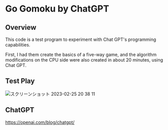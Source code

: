 # Go Gomoku by ChatGPT

## Overview
This code is a test program to experiment with Chat GPT's programming capabilities.

First, I had them create the basics of a five-way game, and the algorithm modifications on the CPU side were also created in about 20 minutes, using Chat GPT.

## Test Play
![スクリーンショット 2023-02-25 20 38 11](https://user-images.githubusercontent.com/36861752/221354852-139812ef-d886-4f47-8ea6-38c009a81c81.png)

## ChatGPT
https://openai.com/blog/chatgpt/
